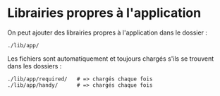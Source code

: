 # Librairies propres à l'application

On peut ajouter des librairies propres à l'application dans le dossier :

    ./lib/app/

Les fichiers sont automatiquement et toujours chargés s'ils se trouvent dans les dossiers :

    ./lib/app/required/   # => chargés chaque fois
    ./lib/app/handy/      # => chargés chaque fois
